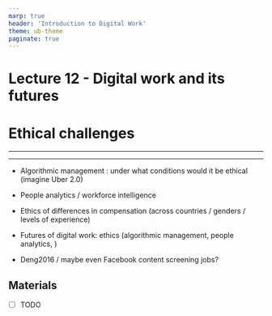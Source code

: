 ```yaml
---
marp: true
header: 'Introduction to Digital Work'
theme: ub-theme
paginate: true
---
```


<!-- _class: lead -->

# Lecture 12 - Digital work and its futures

# Ethical challenges

---

<!-- _class: overview_part_5 -->

---


- Algorithmic management : under what conditions would it be ethical (imagine Uber 2.0)
- People analytics / workforce intelligence
- Ethics of differences in compensation (across countries / genders / levels of experience)

- Futures of digital work: ethics (algorithmic management, people analytics, )
- Deng2016 / maybe even Facebook content screening jobs?





## Materials

- [ ] TODO


<!--
## Individually

Learning objectives: Know the side-effects (unintended consequences) associated with digital work and potential interventions.

- techno-stress, interruptions, ... 
- TBD: mention digital services/markets acts (DSA/DMA) of the EU?
- techniques: ...?
- Technostress: mention that one advantage is that bargaining power of digital/knowledge workers is high - they can ask for conditions (possibility of remote work, even measures that reduce technostress)

TBD: 4-Tage Woche / Organisation in Gewerkschaften (insbesondere in individul platform work?)

## Team

...

## Society

Learning objectives: Understand and critically discuss societal impacts and ethical challenges.
  
[[WangSchlagweinCecezKecmanovicEtAl2020]]: dialectic approach


from the digital knowledge work platforms/the opportunity of circumventing barriers to migration and the supply/demand distribution, there are massive differences in bargaining power and workers are not covered by labor market regulations in the client's country.

- TBD: Zoom-Fatigue

- Wertschöpfung
- Jo satisfaction (Seblstverwirklichugn/Maslow), retention of talent/war for talent
- Stress
- Vereinbarkeit/Flexibilität
- Resilienz, Compoetence
- Rolle: Arbeiten um zu leben oder leben um zu arbeiten? (Value Debatte)
- Home-office: ist zur Frage der Fairness/Würde geworden (kein optionales Feature)
-->